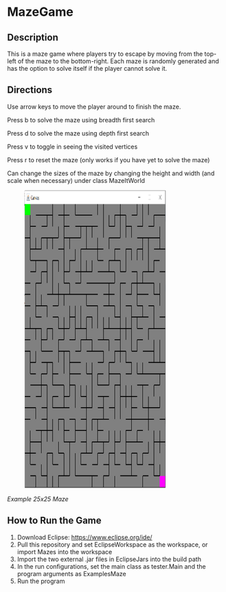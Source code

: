 # MazeGame

## Description
This is a maze game where players try to escape by moving from the top-left of the maze to the bottom-right. 
Each maze is randomly generated and has the option to solve itself if the player cannot solve it.

## Directions
Use arrow keys to move the player around to finish the maze.

Press b to solve the maze using breadth first search

Press d to solve the maze using depth first search

Press v to toggle in seeing the visited vertices

Press r to reset the maze (only works if you have yet to solve the maze)

Can change the sizes of the maze by changing the height and width (and scale when necessary) under class MazeItWorld

<div class="images">
    <img width="329" height="693" hspace="40" src="MazePicture.PNG">
  </div>

*Example 25x25 Maze*

## How to Run the Game

1. Download Eclipse: https://www.eclipse.org/ide/
2. Pull this repository and set EclipseWorkspace as the workspace, or import Mazes into the workspace
3. Import the two external .jar files in EclipseJars into the build path
4. In the run configurations, set the main class as tester.Main and the program arguments as ExamplesMaze
5. Run the program
